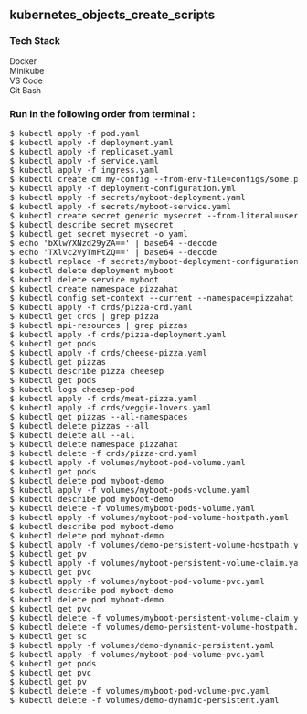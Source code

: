 ## kubernetes_objects_create_scripts

### Tech Stack
Docker <br/>
Minikube <br/>
VS Code <br/>
Git Bash <br/>

### Run in the following order from terminal :

<pre>
$ kubectl apply -f pod.yaml
$ kubectl apply -f deployment.yaml
$ kubectl apply -f replicaset.yaml
$ kubectl apply -f service.yaml
$ kubectl apply -f ingress.yaml
$ kubectl create cm my-config --from-env-file=configs/some.properties
$ kubectl apply -f deployment-configuration.yml
$ kubectl apply -f secrets/myboot-deployment.yaml
$ kubectl apply -f secrets/myboot-service.yaml
$ kubectl create secret generic mysecret --from-literal=user='MyUserName' --from-literal=password='mypassword'
$ kubectl describe secret mysecret
$ kubectl get secret mysecret -o yaml
$ echo 'bXlwYXNzd29yZA==' | base64 --decode
$ echo 'TXlVc2VyTmFtZQ==' | base64 --decode
$ kubectl replace -f secrets/myboot-deployment-configuration-secret.yaml
$ kubectl delete deployment myboot
$ kubectl delete service myboot
$ kubectl create namespace pizzahat
$ kubectl config set-context --current --namespace=pizzahat
$ kubectl apply -f crds/pizza-crd.yaml
$ kubectl get crds | grep pizza
$ kubectl api-resources | grep pizzas
$ kubectl apply -f crds/pizza-deployment.yaml
$ kubectl get pods
$ kubectl apply -f crds/cheese-pizza.yaml
$ kubectl get pizzas
$ kubectl describe pizza cheesep
$ kubectl get pods
$ kubectl logs cheesep-pod
$ kubectl apply -f crds/meat-pizza.yaml
$ kubectl apply -f crds/veggie-lovers.yaml
$ kubectl get pizzas --all-namespaces
$ kubectl delete pizzas --all
$ kubectl delete all --all
$ kubectl delete namespace pizzahat
$ kubectl delete -f crds/pizza-crd.yaml
$ kubectl apply -f volumes/myboot-pod-volume.yaml
$ kubectl get pods
$ kubectl delete pod myboot-demo
$ kubectl apply -f volumes/myboot-pods-volume.yaml
$ kubectl describe pod myboot-demo
$ kubectl delete -f volumes/myboot-pods-volume.yaml
$ kubectl apply -f volumes/myboot-pod-volume-hostpath.yaml
$ kubectl describe pod myboot-demo
$ kubectl delete pod myboot-demo
$ kubectl apply -f volumes/demo-persistent-volume-hostpath.yaml
$ kubectl get pv
$ kubectl apply -f volumes/myboot-persistent-volume-claim.yaml
$ kubectl get pvc
$ kubectl apply -f volumes/myboot-pod-volume-pvc.yaml
$ kubectl describe pod myboot-demo
$ kubectl delete pod myboot-demo
$ kubectl get pvc
$ kubectl delete -f volumes/myboot-persistent-volume-claim.yaml
$ kubectl delete -f volumes/demo-persistent-volume-hostpath.yaml
$ kubectl get sc
$ kubectl apply -f volumes/demo-dynamic-persistent.yaml
$ kubectl apply -f volumes/myboot-pod-volume-pvc.yaml
$ kubectl get pods
$ kubectl get pvc
$ kubectl get pv
$ kubectl delete -f volumes/myboot-pod-volume-pvc.yaml
$ kubectl delete -f volumes/demo-dynamic-persistent.yaml

</pre><br/>
